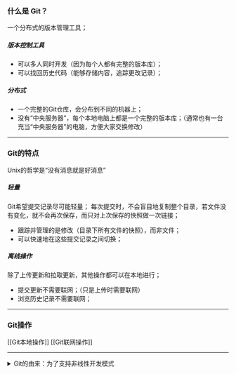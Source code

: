 ### 什么是 Git？
一个分布式的版本管理工具；

##### 版本控制工具
-   可以多人同时开发（因为每个人都有完整的版本库）；
-   可以找回历史代码（能够存储内容，追踪更改记录）；

##### 分布式
-   一个完整的Git仓库，会分布到不同的机器上；
-   没有“中央服务器”，每个本地电脑上都是一个完整的版本库；（通常也有一台充当“中央服务器”的电脑，方便大家交换修改）

***

### Git的特点
Unix的哲学是“没有消息就是好消息”

##### 轻量
Git希望提交记录尽可能轻量；
每次提交时，不会盲目地复制整个目录，若文件没有变化，就不会再次保存，而只对上次保存的快照做一次链接；
-   跟踪并管理的是修改（目录下所有文件的快照），而非文件；
-   可以快速地在这些提交记录之间切换；

##### 离线操作
除了上传更新和拉取更新，其他操作都可以在本地进行；
-   提交更新不需要联网；（只是上传时需要联网）
-   浏览历史记录不需要联网；

***

### Git操作
[[Git本地操作]]
[[Git联网操作]]

***
<details><summary>Git的由来：为了支持非线性开发模式</summary>
	<pre>
	Linux内核开源项目参与者众多，为了方便维护工作，减少花在提交补丁和保存归档的繁琐事务上的时间，<b>为了支持非线性开发模式</b>；
	-   2002年，开始使用分布式系统 BitKeeper 进行管理；
	-   2005年，社区不能再**免费使用**BitKeeper（因为有人想破解BitKeeper的协议~）；
	于是社区就结合 BitKeeper 的使用经验开发出了自己的版本系统Git；（最早的Git就是Linux之父Linus开发的）
	</pre>
</details>